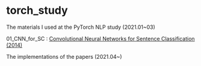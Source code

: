 # torch_study
The materials I used at the PyTorch NLP study (2021.01~03)

01_CNN_for_SC : [Convolutional Neural Networks for Sentence Classification (2014)](https://www.aclweb.org/anthology/D14-1181.pdf)

The implementations of the papers (2021.04~)
